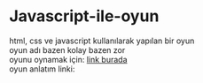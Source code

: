 # Javascript-ile-oyun
html, css ve javascript kullanılarak yapılan bir oyun  
oyun adı bazen kolay bazen zor  
oyunu oynamak için: [link burada](bazenkolaybazenzor.orgfree.com "oyunu oynamak için tıklayınız")  
oyun anlatım linki: 
